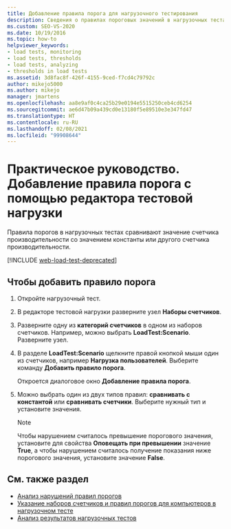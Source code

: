 ```yaml
---
title: Добавление правила порога для нагрузочного тестирования
description: Сведения о правилах пороговых значений в нагрузочных тестах, которые сравнивают значение счетчика производительности со значением константы или другого счетчика производительности.
ms.custom: SEO-VS-2020
ms.date: 10/19/2016
ms.topic: how-to
helpviewer_keywords:
- load tests, monitoring
- load tests, thresholds
- load tests, analyzing
- thresholds in load tests
ms.assetid: 3d8fac8f-426f-4155-9ced-f7cd4c79792c
author: mikejo5000
ms.author: mikejo
manager: jmartens
ms.openlocfilehash: aa8e9af0c4ca25b29e0194e5515250ceb4cd6254
ms.sourcegitcommit: ae6d47b09a439cd0e13180f5e89510e3e347fd47
ms.translationtype: HT
ms.contentlocale: ru-RU
ms.lasthandoff: 02/08/2021
ms.locfileid: "99908644"
---
```

# <a name="how-to-add-a-threshold-rule-using-the-load-test-editor"></a>Практическое руководство. Добавление правила порога с помощью редактора тестовой нагрузки

Правила порогов в нагрузочных тестах сравнивают значение счетчика производительности со значением константы или другого счетчика производительности.

[!INCLUDE [web-load-test-deprecated](includes/web-load-test-deprecated.md)]

## <a name="to-add-a-threshold-rule"></a>Чтобы добавить правило порога

1. Откройте нагрузочный тест.

2. В редакторе тестовой нагрузки разверните узел **Наборы счетчиков**.

3. Разверните одну из **категорий счетчиков** в одном из наборов счетчиков. Например, можно выбрать **LoadTest:Scenario**. Разверните узел.

4. В разделе **LoadTest:Scenario** щелкните правой кнопкой мыши один из счетчиков, например **Нагрузка пользователей**. Выберите команду **Добавить правило порога**.

     Откроется диалоговое окно **Добавление правила порога**.

5. Можно выбрать один из двух типов правил: **сравнивать с константой** или **сравнивать счетчики**. Выберите нужный тип и установите значения.

    > [!NOTE]
    > Чтобы нарушением считалось превышение порогового значения, установите для свойства **Оповещать при превышении** значение **True**, а чтобы нарушением считалось получение показания ниже порогового значения, установите значение **False**.

## <a name="see-also"></a>См. также раздел

- [Анализ нарушений правил порогов](../test/analyze-threshold-rule-violations-in-load-tests.md)
- [Указание наборов счетчиков и правил порогов для компьютеров в нагрузочном тесте](../test/specify-counter-sets-and-threshold-rules-for-load-testing.md)
- [Анализ результатов нагрузочных тестов](../test/analyze-load-test-results-using-the-load-test-analyzer.md)
